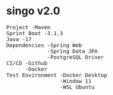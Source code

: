 # singo v2.0
<pre>
Project -Maven
Sprint Boot -3.1.3
Java -17
Dependencies -Spring Web
             -Spring Data JPA
             -PostgreSQL Driver
CI/CD -Github
      -Docker
Test Environment -Docker Desktop
                 -Window 11
                 -WSL Ubuntu
</pre>

